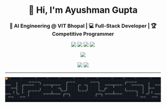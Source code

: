 <h1 align="center">👋 Hi, I'm Ayushman Gupta</h1>
<h3 align="center">🚀 AI Engineering @ VIT Bhopal | 💻 Full-Stack Developer | 🏆 Competitive Programmer</h3>

<p align="center">
  <a href="https://linkedin.com/in/ayushmangupta04"><img src="https://img.shields.io/badge/LinkedIn-0A66C2?style=for-the-badge&logo=linkedin&logoColor=white" /></a>
  <a href="https://github.com/xyushman"><img src="https://img.shields.io/badge/GitHub-181717?style=for-the-badge&logo=github&logoColor=white" /></a>
  <a href="mailto:ayushmanng04@gmail.com"><img src="https://img.shields.io/badge/Gmail-EA4335?style=for-the-badge&logo=gmail&logoColor=white" /></a>
  <a href="https://xyushman.live"><img src="https://img.shields.io/badge/Portfolio-4285F4?style=for-the-badge&logo=google-chrome&logoColor=white" /></a>
</p>

<p align="center">
  <img src="https://skillicons.dev/icons?i=python,cpp,js,ts,react,nextjs,nodejs,tailwind,firebase,mongodb,mysql,postgres,git,github,docker,aws" />
</p>

<p align="center">
  <img src="https://github-readme-stats.vercel.app/api?username=xyushman&show_icons=true&theme=radical" width="47%" />
  <img src="https://github-readme-streak-stats.herokuapp.com/?user=xyushman&theme=radical" width="47%" />
</p>

---

<p align="center">
  <img src="https://raw.githubusercontent.com/xyushman/xyushman/output/pacman-contribution-graph-dark.svg" />
</p>


